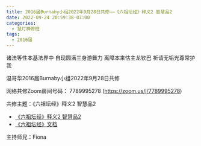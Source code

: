 ```yaml
---
title: 2016届Burnaby小组2022年9月28日共修——《六祖坛经》释义2 智慧品2
date: 2022-09-24 20:59:38-07:00
categories:
  - 慧灯禅修班
tags:
  - 2016届
---
```

诸法等性本基法界中 自现圆满三身游舞力 离障本来怙主龙钦巴 祈请无垢光尊常护我

温哥华2016届Burnaby小组2022年9月28日共修

网络共修Zoom房间号码： 7789995278 (<https://zoom.us/j/7789995278>)

共修主题：《六祖坛经》释义2 智慧品2

* [《六祖坛经》释义2 智慧品2](https://www.youtube.com/watch?v=O2UzReZwodQ&ab_channel=%E6%85%A7%E7%81%AF%E4%B9%8B%E5%85%89%E7%BD%91%E7%AB%99)
* [《六祖坛经》文档](/f/up/《六祖坛经》.docx)

主持师兄：Fiona
